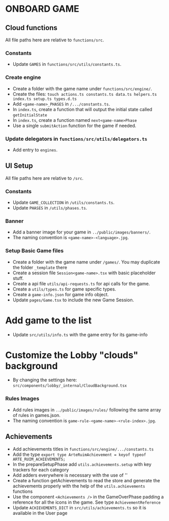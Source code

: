 # ONBOARD GAME

## Cloud functions

All file paths here are relative to `functions/src`.

### Constants

- Update `GAMES` in `functions/src/utils/constants.ts`.

### Create engine

- Create a folder with the game name under `functions/src/engine/`.
- Create the files: `touch actions.ts constants.ts data.ts helpers.ts index.ts setup.ts types.d.ts`
- Add `<game-name>_PHASES` in `/.../constants.ts`.
- In `index.ts`, create a function that will output the initial state called `getInitialState`
- In `index.ts`, create a function named `next<game-name>Phase`
- Use a single `submitAction` function for the game if needed.

### Update delegators in `functions/src/utils/delegators.ts`

- Add entry to `engines`.

## UI Setup

All file paths here are relative to `/src`.

### Constants

- Update `GAME_COLLECTION` in `/utils/constants.ts`.
- Update `PHASES` in `/utils/phases.ts`.

### Banner

- Add a banner image for your game in `../public/images/banners/`.
- The naming convention is `<game-name>-<language>.jpg`.

### Setup Basic Game files

- Create a folder with the game name under `/games/`. You may duplicate the folder `_template` there
- Create a session file `Session<game-name>.tsx` with basic placeholder stuff.
- Create a api file `utils/api-requests.ts` for api calls for the game.
- Create a `utils/types.ts` for game specific types.
- Create a `game-info.json` for game info object.
- Update `pages/Game.tsx` to include the new Game Session.

# Add game to the list

- Update `src/utils/info.ts` with the game entry for its game-info

# Customize the Lobby "clouds" background

- By changing the settings here: `src/components/lobby/_internal/CloudBackground.tsx`

### Rules Images

- Add rules images in `../public/images/rules/` following the same array of rules in games.json.
- The naming convention is `game-rule-<game-name>-<rule-index>.jpg`.

## Achievements

- Add achievements titles in `functions/src/engine/.../constants.ts`
- Add the type `export type ArteRuimAchievement = keyof typeof ARTE_RUIM_ACHIEVEMENTS;`
- In the prepareSetupPhase add `utils.achievements.setup` with key trackers for each category
- Add adders everywhere is necessary with the use of ''
- Create a function getAchievements to read the store and generate the achievements properly with the help of the `utils.achievements` functions
- Use the component `<Achievements />` in the GameOverPhase padding a reference for all the icons in the game. See type `AchievementReference`
- Update `ACHIEVEMENTS_DICT` in `src/utils/achievements.ts` so it is available in the User page
